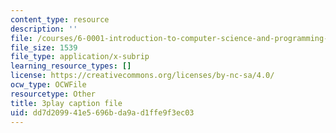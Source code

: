 ```yaml
---
content_type: resource
description: ''
file: /courses/6-0001-introduction-to-computer-science-and-programming-in-python-fall-2016/dd7d209941e5696bda9ad1ffe9f3ec03_jjbWNcIjmzc.srt
file_size: 1539
file_type: application/x-subrip
learning_resource_types: []
license: https://creativecommons.org/licenses/by-nc-sa/4.0/
ocw_type: OCWFile
resourcetype: Other
title: 3play caption file
uid: dd7d2099-41e5-696b-da9a-d1ffe9f3ec03
---
```

